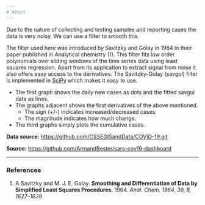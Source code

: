 ```yaml
---
# About
---
```


Due to the nature of collecting and testing samples and reporting cases the data is very noisy. We can use a filter to smooth this.

The filter used here was introduced by Savitzky and  Golay in 1964 in their paper published in Analytical chemistry (1).  This filter fits low order polynomials over sliding windows of the time series data using least squares regression.  Apart from its application to extract signal from noise it also offers easy access to the derivatives.  The Savitzky-Golay (savgol) filter is implemented in [SciPy](https://docs.scipy.org/doc/scipy/reference/generated/scipy.signal.savgol_filter.html) which makes it easy to use.



* The first graph shows the daily new cases as dots and the fitted savgol data as lines.
* The graphs adjacent shows the first derivatives of the above mentioned.
  * The sign (+/-) indicates increased/decreased cases.
  * The magnitude indicates how much change.
* The third graphs simply plots the cumulative cases .



**Data source:** https://github.com/CSSEGISandData/COVID-19.git

**Source:** https://github.com/ArmandBester/sars-cov19-dashboard







---
### References

1. A Savitzky and M. J. E. Golay.  **Smoothing and Differentiation of Data by Simplified Least Squares Procedures.**  1964.  *Anal. Chem. 1964, 36, 8, 1627–1639*
